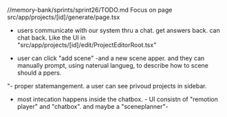 //memory-bank/sprints/sprint26/TODO.md
Focus on page src/app/projects/[id]/generate/page.tsx

- users communicate with our system thru a chat. get answers back. can chat back. Like the UI in "src/app/projects/[id]/edit/ProjectEditorRoot.tsx"

- user can click "add scene"  -and a new scene apper. and they can manually prompt, using naterual langueg, to describe how to scene should a ppers. 

"- proper statemangement. a user can see privoud projects in sidebar. 

- most intecation happens inside the chatbox.  - UI consistn of "remotion player" and "chatbox".  and maybe a "sceneplanner"- 